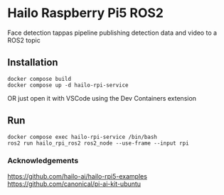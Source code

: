 # Hailo Raspberry Pi5 ROS2 
Face detection tappas pipeline publishing detection data and video to a ROS2 topic

## Installation
```
docker compose build
docker compose up -d hailo-rpi-service
```
OR just open it with VSCode using the Dev Containers extension
## Run
```
docker compose exec hailo-rpi-service /bin/bash
ros2 run hailo_rpi_ros2 ros2_node --use-frame --input rpi
```

### Acknowledgements
https://github.com/hailo-ai/hailo-rpi5-examples
https://github.com/canonical/pi-ai-kit-ubuntu